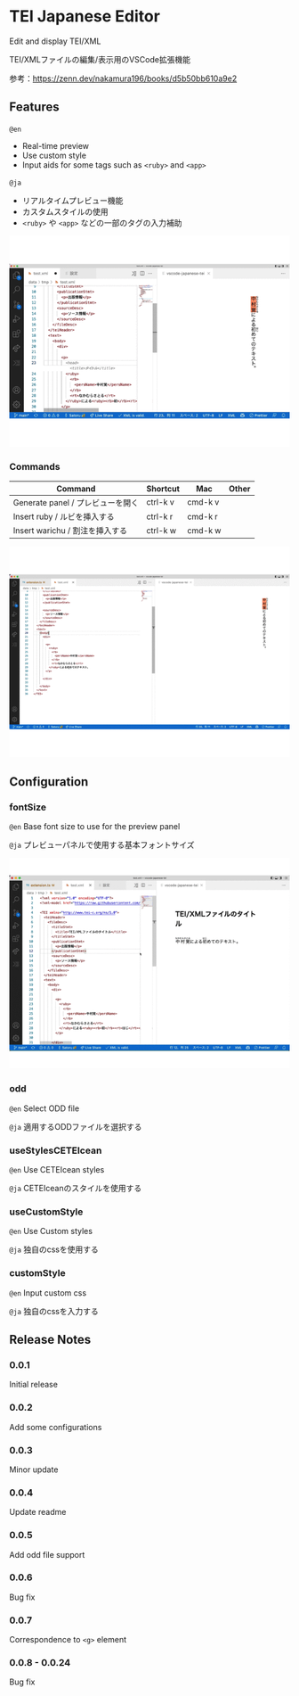 # TEI Japanese Editor

Edit and display TEI/XML

TEI/XMLファイルの編集/表示用のVSCode拡張機能

参考：https://zenn.dev/nakamura196/books/d5b50bb610a9e2

## Features

`@en`

- Real-time preview
- Use custom style
- Input aids for some tags such as `<ruby>` and `<app>`

`@ja`

- リアルタイムプレビュー機能
- カスタムスタイルの使用
- `<ruby>` や `<app>` などの一部のタグの入力補助

![Real-time preview screencast](media/screen-preview.gif)

### Commands

Command | Shortcut | Mac | Other
---------|----------|---------|---------
Generate panel / プレビューを開く | ctrl-k v |  cmd-k v | 
Insert ruby / ルビを挿入する | ctrl-k r |  cmd-k r | 
Insert warichu / 割注を挿入する | ctrl-k w |  cmd-k w | 

![Insert ruby screencast](media/screen-ruby.gif)

## Configuration

### fontSize

`@en` Base font size to use for the preview panel

`@ja` プレビューパネルで使用する基本フォントサイズ

![fontSize screencast](media/screen-config.gif)

### odd

`@en` Select ODD file

`@ja` 適用するODDファイルを選択する

### useStylesCETEIcean

`@en` Use CETEIcean styles

`@ja` CETEIceanのスタイルを使用する

### useCustomStyle

`@en` Use Custom styles

`@ja` 独自のcssを使用する

### customStyle

`@en` Input custom css

`@ja` 独自のcssを入力する

## Release Notes

### 0.0.1

Initial release

### 0.0.2

Add some configurations

### 0.0.3

Minor update

### 0.0.4

Update readme

### 0.0.5

Add odd file support

### 0.0.6

Bug fix

### 0.0.7

Correspondence to `<g>` element

### 0.0.8 - 0.0.24

Bug fix